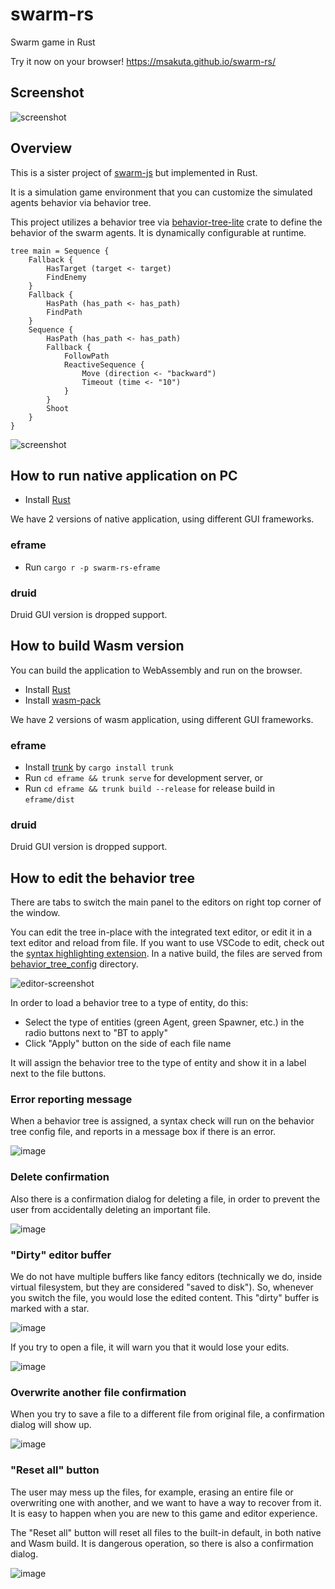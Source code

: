 # swarm-rs

Swarm game in Rust

Try it now on your browser!
https://msakuta.github.io/swarm-rs/

## Screenshot

![screenshot](https://msakuta.github.io/images/showcase/swarm-rs.png)


## Overview

This is a sister project of [swarm-js](https://github.com/msakuta/swarm-js) but implemented in Rust.

It is a simulation game environment that you can customize the simulated agents behavior via behavior tree.

This project utilizes a behavior tree via [behavior-tree-lite](https://github.com/msakuta/rusty-behavior-tree-lite) crate to define the behavior of the swarm agents.
It is dynamically configurable at runtime.

```
tree main = Sequence {
    Fallback {
        HasTarget (target <- target)
        FindEnemy
    }
    Fallback {
        HasPath (has_path <- has_path)
        FindPath
    }
    Sequence {
        HasPath (has_path <- has_path)
        Fallback {
            FollowPath
            ReactiveSequence {
                Move (direction <- "backward")
                Timeout (time <- "10")
            }
        }
        Shoot
    }
}
```

![screenshot](https://msakuta.github.io/images/showcase/swarm-rs02.png)

## How to run native application on PC

* Install [Rust](https://www.rust-lang.org/learn/get-started)

We have 2 versions of native application, using different GUI frameworks.

### eframe

* Run `cargo r -p swarm-rs-eframe`

### druid

Druid GUI version is dropped support.

## How to build Wasm version

You can build the application to WebAssembly and run on the browser.

* Install [Rust](https://www.rust-lang.org/learn/get-started)
* Install [wasm-pack](https://rustwasm.github.io/wasm-pack/)

We have 2 versions of wasm application, using different GUI frameworks.


### eframe

* Install [trunk](https://github.com/thedodd/trunk) by `cargo install trunk`
* Run `cd eframe && trunk serve` for development server, or
* Run `cd eframe && trunk build --release` for release build in `eframe/dist`

### druid

Druid GUI version is dropped support.


## How to edit the behavior tree

There are tabs to switch the main panel to the editors on right top corner of the window.

You can edit the tree in-place with the integrated text editor, or edit it in a text editor and reload from file.
If you want to use VSCode to edit, check out the [syntax highlighting extension](https://github.com/msakuta/rusty-behavior-tree-lite/tree/master/vscode-ext).
In a native build, the files are served from [behavior_tree_config](./behavior_tree_config/) directory.

![editor-screenshot](screenshots/behavior-tree-editors.png)

In order to load a behavior tree to a type of entity, do this:

* Select the type of entities (green Agent, green Spawner, etc.) in the radio buttons next to "BT to apply"
* Click "Apply" button on the side of each file name

It will assign the behavior tree to the type of entity and show it in a label next to the file buttons.

### Error reporting message

When a behavior tree is assigned, a syntax check will run on the behavior tree config file, and reports in a message box if there is an error.

![image](screenshots/bt-error.png)

### Delete confirmation


Also there is a confirmation dialog for deleting a file, in order to prevent the user from accidentally deleting an important file.

![image](screenshots/delete-confirmation.png)


### "Dirty" editor buffer

We do not have multiple buffers like fancy editors (technically we do, inside virtual filesystem, but they are considered "saved to disk").
So, whenever you switch the file, you would lose the edited content. This "dirty" buffer is marked with a star.

![image](screenshots/dirty-editor.png)

If you try to open a file, it will warn you that it would lose your edits.

![image](screenshots/discard-confirmation.png)


### Overwrite another file confirmation

When you try to save a file to a different file from original file, a confirmation dialog will show up.

![image](screenshots/save-to-different-file.png)


### "Reset all" button

The user may mess up the files, for example, erasing an entire file or overwriting one with another, and we want to have a way to recover from it. It is easy to happen when you are new to this game and editor experience.

The "Reset all" button will reset all files to the built-in default, in both native and Wasm build. It is dangerous operation, so there is also a confirmation dialog.

![image](screenshots/reset-all-confirmation.png)
